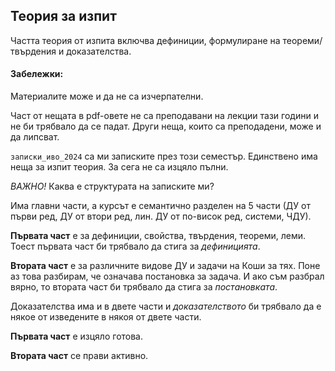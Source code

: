 ## Теория за изпит

Частта теория от изпита включва дефиниции, формулиране на теореми/твърдения и доказателства.

#### Забележки:

Материалите може и да не са изчерпателни.

Част от нещата в pdf-овете не са преподавани на лекции тази години и не би трябвало да се падат. Други неща, които са преподадени, може и да липсват.

`записки_иво_2024` са ми записките през този семестър. Единствено има неща за изпит теория. За сега не са изцяло пълни.

*ВАЖНО!*
Каква е структурата на записките ми?

Има главни части, а курсът е семантично разделен на 5 части (ДУ от първи ред, ДУ от втори ред, лин. ДУ от по-висок ред, системи, ЧДУ).

**Първата част** е за дефиниции, свойства, твърдения, теореми, леми. Тоест първата част би трябвало да стига за *дефиницията*.

**Втората част** е за различните видове ДУ и задачи на Коши за тях. Поне аз това разбирам, че означава постановка за задача. И ако съм разбрал вярно, то втората част би трябвало да стига за *постановката*.

Доказателства има и в двете части и *доказателството* би трябвало да е някое от изведените в някоя от двете части.

**Първата част** е изцяло готова.

**Втората част** се прави активно.